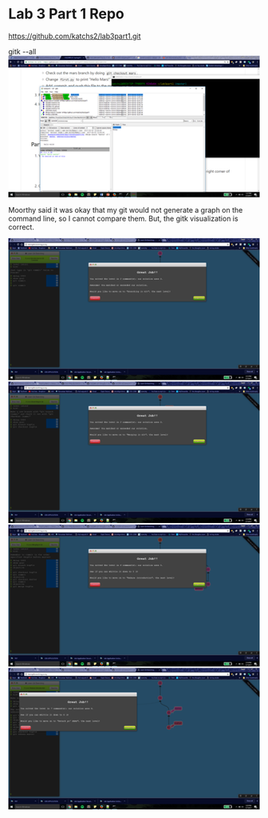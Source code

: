 # Lab 3 Part 1 Repo
https://github.com/katchs2/lab3part1.git


gitk --all
![Samm](images/gitk--all.png)

Moorthy said it was okay that my git would not generate a graph on the command line, so I cannot compare them. But, the gitk visualization is correct.

![Samm](images/gitbranching1.png)
![Samm](images/gitbranching2.png)
![Samm](images/gitbranching3.png)
![Samm](images/gitbranching4.png)


